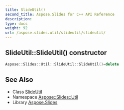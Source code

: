 ```yaml
---
title: SlideUtil()
second_title: Aspose.Slides for C++ API Reference
description: 
type: docs
weight: 92
url: /aspose.slides.util/slideutil/slideutil/
---
```

## SlideUtil::SlideUtil() constructor




```cpp
Aspose::Slides::Util::SlideUtil::SlideUtil()=delete
```

## See Also

* Class [SlideUtil](../)
* Namespace [Aspose::Slides::Util](../../)
* Library [Aspose.Slides](../../../)